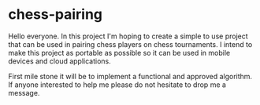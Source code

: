 # chess-pairing
Hello everyone.
In this project I'm hoping to create a simple to use project that can be used in pairing chess players on chess tournaments. I intend to make this project as portable as possible so it can be used in mobile devices and cloud applications. 

First mile stone it will be to implement a functional and approved algorithm. If anyone interested to help me please do not hesitate to drop me a message. 
